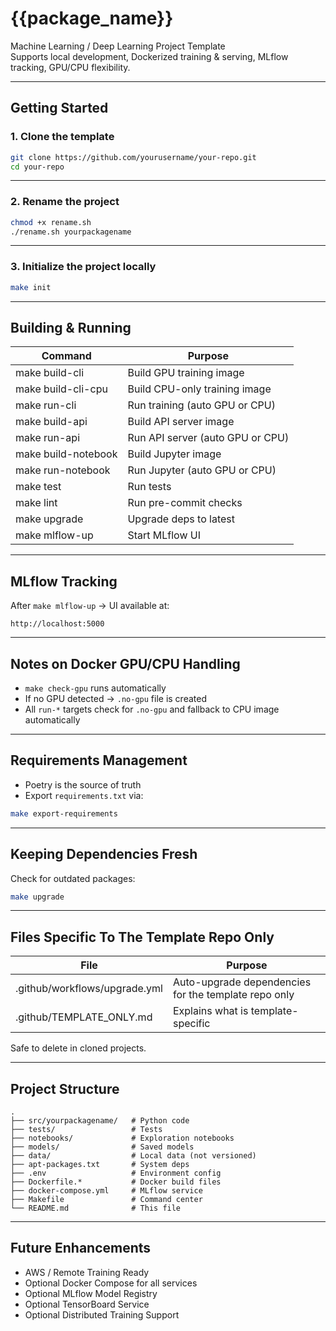 # {{package_name}}

Machine Learning / Deep Learning Project Template  
Supports local development, Dockerized training & serving, MLflow tracking, GPU/CPU flexibility.

---

## Getting Started

### 1. Clone the template

```bash
git clone https://github.com/yourusername/your-repo.git
cd your-repo
```

---

### 2. Rename the project

```bash
chmod +x rename.sh
./rename.sh yourpackagename
```

---

### 3. Initialize the project locally

```bash
make init
```

---

## Building & Running

|Command|Purpose|
|-------|-------|
|make build-cli|Build GPU training image|
|make build-cli-cpu|Build CPU-only training image|
|make run-cli|Run training (auto GPU or CPU)|
|make build-api|Build API server image|
|make run-api|Run API server (auto GPU or CPU)|
|make build-notebook|Build Jupyter image|
|make run-notebook|Run Jupyter (auto GPU or CPU)|
|make test|Run tests|
|make lint|Run pre-commit checks|
|make upgrade|Upgrade deps to latest|
|make mlflow-up|Start MLflow UI|

---

## MLflow Tracking

After `make mlflow-up` → UI available at:

```
http://localhost:5000
```

---

## Notes on Docker GPU/CPU Handling

- `make check-gpu` runs automatically
- If no GPU detected → `.no-gpu` file is created
- All `run-*` targets check for `.no-gpu` and fallback to CPU image automatically

---

## Requirements Management

- Poetry is the source of truth
- Export `requirements.txt` via:

```bash
make export-requirements
```

---

## Keeping Dependencies Fresh

Check for outdated packages:

```bash
make upgrade
```

---

## Files Specific To The Template Repo Only

|File|Purpose|
|----|-------|
|.github/workflows/upgrade.yml|Auto-upgrade dependencies for the template repo only|
|.github/TEMPLATE_ONLY.md|Explains what is template-specific|

Safe to delete in cloned projects.

---

## Project Structure

```
.
├── src/yourpackagename/   # Python code
├── tests/                 # Tests
├── notebooks/             # Exploration notebooks
├── models/                # Saved models
├── data/                  # Local data (not versioned)
├── apt-packages.txt       # System deps
├── .env                   # Environment config
├── Dockerfile.*           # Docker build files
├── docker-compose.yml     # MLflow service
├── Makefile               # Command center
└── README.md              # This file
```

---

## Future Enhancements

- AWS / Remote Training Ready
- Optional Docker Compose for all services
- Optional MLflow Model Registry
- Optional TensorBoard Service
- Optional Distributed Training Support

